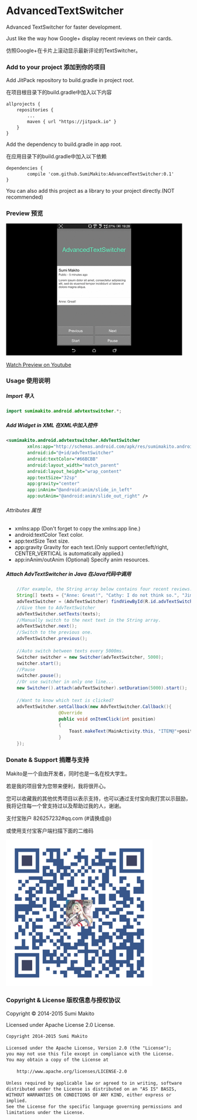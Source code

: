 # AdvancedTextSwitcher

Advanced TextSwitcher for faster development.

Just like the way how Google+ display recent reviews on their cards.

仿照Google+在卡片上滚动显示最新评论的TextSwitcher。

### Add to your project 添加到你的项目

Add JitPack repository to build.gradle in project root.

在项目根目录下的build.gradle中加入以下内容

```
allprojects {
	repositories {
		...
		maven { url "https://jitpack.io" }
	}
}
```

Add the dependency to build.gradle in app root.

在应用目录下的build.gradle中加入以下依赖

```
dependencies {
        compile 'com.github.SumiMakito:AdvancedTextSwitcher:0.1'
}
```

You can also add this project as a library to your project directly.(NOT recommended)

### Preview 预览

![Snapshot](art/snapshot.gif)

[Watch Preview on Youtube](https://youtu.be/6RBXKVVwF7I)

### Usage 使用说明

##### Import 导入

```java
import sumimakito.android.advtextswitcher.*;
```

##### Add Widget in XML 在XML中加入控件

```xml
<sumimakito.android.advtextswitcher.AdvTextSwitcher
		xmlns:app="http://schemas.android.com/apk/res/sumimakito.android.advtextswitcher"
		android:id="@+id/advTextSwitcher"
		android:textColor="#66BCBB"
		android:layout_width="match_parent"
		android:layout_height="wrap_content"
		app:textSize="32sp"
		app:gravity="center"
		app:inAnim="@android:anim/slide_in_left"
		app:outAnim="@android:anim/slide_out_right" />
```

###### Attributes 属性

+ xmlns:app (Don't forget to copy the xmlns:app line.)
+ android:textColor Text color.
+ app:textSize Text size.
+ app:gravity Gravity for each text.(Only support center/left/right, CENTER_VERTICAL is automatically applied.)
+ app:inAnim/outAnim (Optional) Specify anim resources.

##### Attach AdvTextSwitcher in Java 在Java代码中调用

```java
    //For example, the String array below contains four recent reviews.
    String[] texts = {"Anne: Great!", "Cathy: I do not think so.", "Jimmy: Cloning your repo...", "Aoi: This bug disappeared!"};
    advTextSwitcher = (AdvTextSwitcher) findViewById(R.id.advTextSwitcher);
    //Give them to AdvTextSwitcher
    advTextSwitcher.setTexts(texts);
    //Manually switch to the next text in the String array.
    advTextSwitcher.next();
    //Switch to the previous one.
    advTextSwitcher.previous();

    //Auto switch between texts every 5000ms.
    Switcher switcher = new Switcher(advTextSwitcher, 5000);
    switcher.start();
    //Pause
    switcher.pause();
    //Or use switcher in only one line...
    new Switcher().attach(advTextSwitcher).setDuration(5000).start();

    //Want to know which text is clicked?
    advTextSwitcher.setCallback(new AdvTextSwitcher.Callback(){
			    	@Override
		    		public void onItemClick(int position)
	    			{
		    		    Toast.makeText(MainActivity.this, "ITEM@"+position+" Clicked!", Toast.LENGTH_SHORT).show();
		    		}
    });
```
### Donate &amp; Support 捐赠与支持

Makito是一个自由开发者，同时也是一名在校大学生。

若是我的项目曾为您带来便利，我将很开心。

您可以收藏我的其他优秀项目以表示支持，也可以通过支付宝向我打赏以示鼓励，我将记住每一个曾支持过以及帮助过我的人，谢谢。

支付宝账户 826257232#qq.com (#请换成@)

或使用支付宝客户端扫描下面的二维码

<img src="art/aliqr.png" width="400">


### Copyright &amp; License 版权信息与授权协议

Copyright &copy; 2014-2015 Sumi Makito

Licensed under Apache License 2.0 License.

```
Copyright 2014-2015 Sumi Makito

Licensed under the Apache License, Version 2.0 (the "License");
you may not use this file except in compliance with the License.
You may obtain a copy of the License at

    http://www.apache.org/licenses/LICENSE-2.0

Unless required by applicable law or agreed to in writing, software
distributed under the License is distributed on an "AS IS" BASIS,
WITHOUT WARRANTIES OR CONDITIONS OF ANY KIND, either express or implied.
See the License for the specific language governing permissions and
limitations under the License.
```

